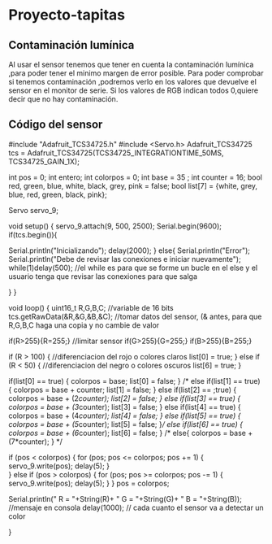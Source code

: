 # Proyecto-tapitas

## Contaminación lumínica

Al usar el sensor tenemos que tener en cuenta la contaminación lumínica ,para poder tener el minimo margen de error posible.
Para poder comprobar si tenemos contaminación ,podremos verlo en los valores que devuelve el sensor en el monitor de serie.
Si los valores de RGB indican todos 0,quiere decir que no hay contaminación.


## Código del sensor


#include "Adafruit_TCS34725.h"
#include <Servo.h>
Adafruit_TCS34725 tcs = Adafruit_TCS34725(TCS34725_INTEGRATIONTIME_50MS, TCS34725_GAIN_1X);

int pos = 0;
int entero;
int colorpos = 0;
int base = 35 ;
int counter = 16; 
bool red, green, blue, white, black, grey, pink = false;
bool list[7] = {white, grey, blue, red, green, black, pink};

Servo servo_9;

void setup() {
 servo_9.attach(9, 500, 2500);
 Serial.begin(9600);
 if(tcs.begin()){

   Serial.println("Inicializando");
   delay(2000);
 }
 else{
  Serial.println("Error");
  Serial.println("Debe de revisar las conexiones e iniciar nuevamente");
  while(1)delay(500); //el while es para que se forme un bucle en el else y el usuario tenga que revisar las conexiones para que salga

 }
}




void loop() {
  uint16_t R,G,B,C; //variable de 16 bits
  tcs.getRawData(&R,&G,&B,&C); //tomar datos del sensor, (& antes, para que R,G,B,C haga una copia y no cambie de valor
  
  if(R>255){R=255;} //limitar sensor
  if(G>255){G=255;}
  if(B>255){B=255;}

  if (R > 100) { //diferenciacion del rojo o colores claros
    list[0] = true;
  }
  else if (R < 50) { //diferenciacion del negro o colores oscuros
    list[6] = true;
  }
  
  
  if(list[0] == true) {
    colorpos = base;
    list[0] = false;
  }
  /*     else if(list[1] == true) {
    colorpos = base + counter;
    list[1] = false;
  }
  else if(list[2] == ;true) {
    colorpos = base + (2*counter);
    list[2] = false;
  }
  else if(list[3] == true) {
    colorpos = base + (3*counter);
    list[3] = false;
  }
  else if(list[4] == true) {
    colorpos = base + (4*counter);
    list[4] = false;
  }
  else if(list[5] == true) {
    colorpos = base + (5*counter);
    list[5] = false;
  }*/
  else if(list[6] == true) {
    colorpos = base + (6*counter);
    list[6] = false;
  }
  /*
  else{
    colorpos = base + (7*counter);
  } 
  */
  
  if (pos < colorpos) {
    for (pos; pos <= colorpos; pos += 1) {
    servo_9.write(pos);
    delay(5);
    }   
  }
  else if (pos > colorpos) {
    for (pos; pos >= colorpos; pos -= 1) {
    servo_9.write(pos);
    delay(5);
    }
  }
  pos = colorpos;
  
 Serial.println(" R = "+String(R)+ " G = "+String(G)+ " B = "+String(B)); //mensaje en consola
 delay(1000); // cada cuanto el sensor va a detectar un color

}
